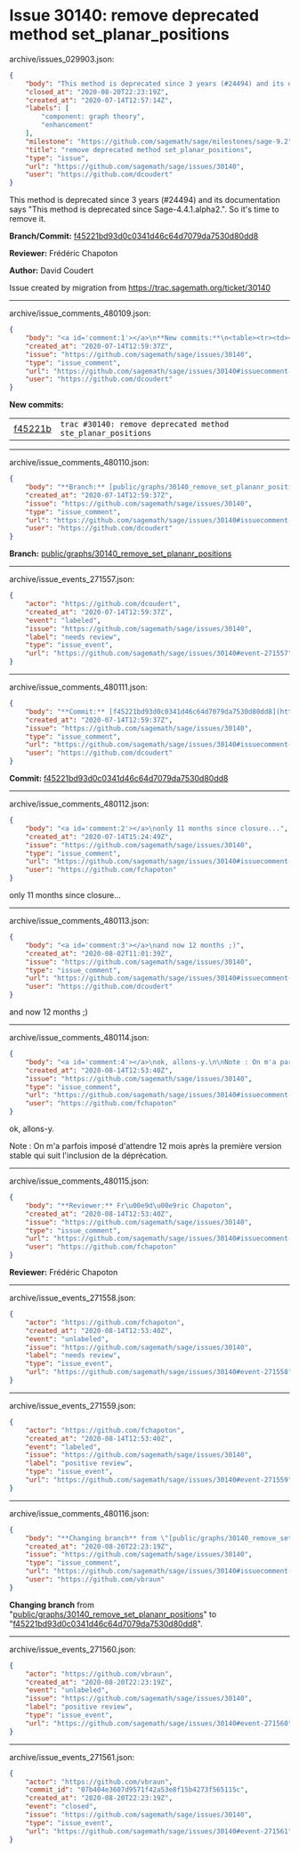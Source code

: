# Issue 30140: remove deprecated method set_planar_positions

archive/issues_029903.json:
```json
{
    "body": "This method is deprecated since 3 years (#24494) and its documentation says \"This method is deprecated since Sage-4.4.1.alpha2.\". So it's time to remove it.\n\n\n\n**Branch/Commit:** [f45221bd93d0c0341d46c64d7079da7530d80dd8](https://github.com/sagemath/sagetrac-mirror/commit/f45221bd93d0c0341d46c64d7079da7530d80dd8)\n\n**Reviewer:** Fr\u00e9d\u00e9ric Chapoton\n\n**Author:** David Coudert\n\nIssue created by migration from https://trac.sagemath.org/ticket/30140\n\n",
    "closed_at": "2020-08-20T22:23:19Z",
    "created_at": "2020-07-14T12:57:14Z",
    "labels": [
        "component: graph theory",
        "enhancement"
    ],
    "milestone": "https://github.com/sagemath/sage/milestones/sage-9.2",
    "title": "remove deprecated method set_planar_positions",
    "type": "issue",
    "url": "https://github.com/sagemath/sage/issues/30140",
    "user": "https://github.com/dcoudert"
}
```
This method is deprecated since 3 years (#24494) and its documentation says "This method is deprecated since Sage-4.4.1.alpha2.". So it's time to remove it.



**Branch/Commit:** [f45221bd93d0c0341d46c64d7079da7530d80dd8](https://github.com/sagemath/sagetrac-mirror/commit/f45221bd93d0c0341d46c64d7079da7530d80dd8)

**Reviewer:** Frédéric Chapoton

**Author:** David Coudert

Issue created by migration from https://trac.sagemath.org/ticket/30140





---

archive/issue_comments_480109.json:
```json
{
    "body": "<a id='comment:1'></a>\n**New commits:**\n<table><tr><td><a href=\"https://github.com/sagemath/sagetrac-mirror/commit/f45221bd93d0c0341d46c64d7079da7530d80dd8\">f45221b</a></td><td><code>trac #30140: remove deprecated method ste_planar_positions</code></td></tr></table>\n",
    "created_at": "2020-07-14T12:59:37Z",
    "issue": "https://github.com/sagemath/sage/issues/30140",
    "type": "issue_comment",
    "url": "https://github.com/sagemath/sage/issues/30140#issuecomment-480109",
    "user": "https://github.com/dcoudert"
}
```

<a id='comment:1'></a>
**New commits:**
<table><tr><td><a href="https://github.com/sagemath/sagetrac-mirror/commit/f45221bd93d0c0341d46c64d7079da7530d80dd8">f45221b</a></td><td><code>trac #30140: remove deprecated method ste_planar_positions</code></td></tr></table>




---

archive/issue_comments_480110.json:
```json
{
    "body": "**Branch:** [public/graphs/30140_remove_set_plananr_positions](https://github.com/sagemath/sagetrac-mirror/tree/public/graphs/30140_remove_set_plananr_positions)",
    "created_at": "2020-07-14T12:59:37Z",
    "issue": "https://github.com/sagemath/sage/issues/30140",
    "type": "issue_comment",
    "url": "https://github.com/sagemath/sage/issues/30140#issuecomment-480110",
    "user": "https://github.com/dcoudert"
}
```

**Branch:** [public/graphs/30140_remove_set_plananr_positions](https://github.com/sagemath/sagetrac-mirror/tree/public/graphs/30140_remove_set_plananr_positions)



---

archive/issue_events_271557.json:
```json
{
    "actor": "https://github.com/dcoudert",
    "created_at": "2020-07-14T12:59:37Z",
    "event": "labeled",
    "issue": "https://github.com/sagemath/sage/issues/30140",
    "label": "needs review",
    "type": "issue_event",
    "url": "https://github.com/sagemath/sage/issues/30140#event-271557"
}
```



---

archive/issue_comments_480111.json:
```json
{
    "body": "**Commit:** [f45221bd93d0c0341d46c64d7079da7530d80dd8](https://github.com/sagemath/sagetrac-mirror/commit/f45221bd93d0c0341d46c64d7079da7530d80dd8)",
    "created_at": "2020-07-14T12:59:37Z",
    "issue": "https://github.com/sagemath/sage/issues/30140",
    "type": "issue_comment",
    "url": "https://github.com/sagemath/sage/issues/30140#issuecomment-480111",
    "user": "https://github.com/dcoudert"
}
```

**Commit:** [f45221bd93d0c0341d46c64d7079da7530d80dd8](https://github.com/sagemath/sagetrac-mirror/commit/f45221bd93d0c0341d46c64d7079da7530d80dd8)



---

archive/issue_comments_480112.json:
```json
{
    "body": "<a id='comment:2'></a>\nonly 11 months since closure...",
    "created_at": "2020-07-14T15:24:49Z",
    "issue": "https://github.com/sagemath/sage/issues/30140",
    "type": "issue_comment",
    "url": "https://github.com/sagemath/sage/issues/30140#issuecomment-480112",
    "user": "https://github.com/fchapoton"
}
```

<a id='comment:2'></a>
only 11 months since closure...



---

archive/issue_comments_480113.json:
```json
{
    "body": "<a id='comment:3'></a>\nand now 12 months ;)",
    "created_at": "2020-08-02T11:01:39Z",
    "issue": "https://github.com/sagemath/sage/issues/30140",
    "type": "issue_comment",
    "url": "https://github.com/sagemath/sage/issues/30140#issuecomment-480113",
    "user": "https://github.com/dcoudert"
}
```

<a id='comment:3'></a>
and now 12 months ;)



---

archive/issue_comments_480114.json:
```json
{
    "body": "<a id='comment:4'></a>\nok, allons-y.\n\nNote : On m'a parfois impos\u00e9 d'attendre 12 mois apr\u00e8s la premi\u00e8re version stable qui suit l'inclusion de la d\u00e9pr\u00e9cation.",
    "created_at": "2020-08-14T12:53:40Z",
    "issue": "https://github.com/sagemath/sage/issues/30140",
    "type": "issue_comment",
    "url": "https://github.com/sagemath/sage/issues/30140#issuecomment-480114",
    "user": "https://github.com/fchapoton"
}
```

<a id='comment:4'></a>
ok, allons-y.

Note : On m'a parfois imposé d'attendre 12 mois après la première version stable qui suit l'inclusion de la déprécation.



---

archive/issue_comments_480115.json:
```json
{
    "body": "**Reviewer:** Fr\u00e9d\u00e9ric Chapoton",
    "created_at": "2020-08-14T12:53:40Z",
    "issue": "https://github.com/sagemath/sage/issues/30140",
    "type": "issue_comment",
    "url": "https://github.com/sagemath/sage/issues/30140#issuecomment-480115",
    "user": "https://github.com/fchapoton"
}
```

**Reviewer:** Frédéric Chapoton



---

archive/issue_events_271558.json:
```json
{
    "actor": "https://github.com/fchapoton",
    "created_at": "2020-08-14T12:53:40Z",
    "event": "unlabeled",
    "issue": "https://github.com/sagemath/sage/issues/30140",
    "label": "needs review",
    "type": "issue_event",
    "url": "https://github.com/sagemath/sage/issues/30140#event-271558"
}
```



---

archive/issue_events_271559.json:
```json
{
    "actor": "https://github.com/fchapoton",
    "created_at": "2020-08-14T12:53:40Z",
    "event": "labeled",
    "issue": "https://github.com/sagemath/sage/issues/30140",
    "label": "positive review",
    "type": "issue_event",
    "url": "https://github.com/sagemath/sage/issues/30140#event-271559"
}
```



---

archive/issue_comments_480116.json:
```json
{
    "body": "**Changing branch** from \"[public/graphs/30140_remove_set_plananr_positions](https://github.com/sagemath/sagetrac-mirror/tree/public/graphs/30140_remove_set_plananr_positions)\" to \"[f45221bd93d0c0341d46c64d7079da7530d80dd8](https://github.com/sagemath/sagetrac-mirror/commit/f45221bd93d0c0341d46c64d7079da7530d80dd8)\".",
    "created_at": "2020-08-20T22:23:19Z",
    "issue": "https://github.com/sagemath/sage/issues/30140",
    "type": "issue_comment",
    "url": "https://github.com/sagemath/sage/issues/30140#issuecomment-480116",
    "user": "https://github.com/vbraun"
}
```

**Changing branch** from "[public/graphs/30140_remove_set_plananr_positions](https://github.com/sagemath/sagetrac-mirror/tree/public/graphs/30140_remove_set_plananr_positions)" to "[f45221bd93d0c0341d46c64d7079da7530d80dd8](https://github.com/sagemath/sagetrac-mirror/commit/f45221bd93d0c0341d46c64d7079da7530d80dd8)".



---

archive/issue_events_271560.json:
```json
{
    "actor": "https://github.com/vbraun",
    "created_at": "2020-08-20T22:23:19Z",
    "event": "unlabeled",
    "issue": "https://github.com/sagemath/sage/issues/30140",
    "label": "positive review",
    "type": "issue_event",
    "url": "https://github.com/sagemath/sage/issues/30140#event-271560"
}
```



---

archive/issue_events_271561.json:
```json
{
    "actor": "https://github.com/vbraun",
    "commit_id": "07b404e3607d9571f42a53e8f15b4273f565115c",
    "created_at": "2020-08-20T22:23:19Z",
    "event": "closed",
    "issue": "https://github.com/sagemath/sage/issues/30140",
    "type": "issue_event",
    "url": "https://github.com/sagemath/sage/issues/30140#event-271561"
}
```
